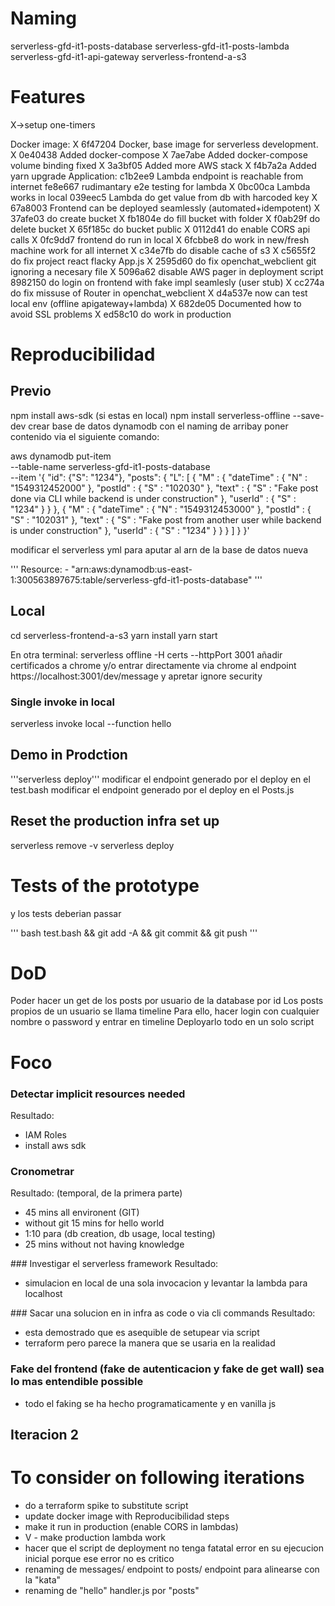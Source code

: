 

Naming
========

serverless-gfd-it1-posts-database
serverless-gfd-it1-posts-lambda
serverless-gfd-it1-api-gateway
serverless-frontend-a-s3



Features
=========

X->setup one-timers

  Docker image:
X 6f47204 Docker, base image for serverless development. 
X 0e40438 Added docker-compose 
X 7ae7abe Added docker-compose volume binding fixed
X 3a3bf05 Added more AWS stack
X f4b7a2a Added yarn upgrade
  Application:
  c1b2ee9 Lambda endpoint is reachable from internet
  fe8e667 rudimantary e2e testing for lambda 
X 0bc00ca Lambda works in local
  039eec5 Lambda do get value from db with harcoded key
X  67a8003 Frontend can be deployed seamlessly (automated+idempotent)
X  37afe03 do create bucket 
X  fb1804e do fill bucket with folder
X  f0ab29f do delete bucket
X  65f185c do bucket public
X  0112d41 do enable CORS api calls
X  0fc9dd7 frontend do run in local
X  6fcbbe8 do work in new/fresh machine work for all internet
X  c34e7fb do disable cache of s3
X  c5655f2 do fix project react flacky App.js
X  2595d60 do fix openchat_webclient git ignoring a necesary file
X  5096a62 disable AWS pager in deployment script
   8982150 do login on frontend with fake impl seamlesly (user stub)
X  cc274a do fix missuse of Router in openchat_webclient 
X d4a537e now can test local env (offline apigateway+lambda)
X 682de05 Documented how to avoid SSL problems
X ed58c10 do work in production 

Reproducibilidad
================
## Previo
npm install aws-sdk (si estas en local)
npm install serverless-offline --save-dev
crear base de datos dynamodb con el naming de arribay poner contenido via el siguiente comando:

aws dynamodb put-item \
    --table-name serverless-gfd-it1-posts-database \
    --item '{
      "id": {"S": "1234"}, "posts": { "L": [    { "M" : {        "dateTime" : { "N" : "1549312452000" },        "postId" : { "S" : "102030" },        "text" : { "S" : "Fake post done via CLI while backend is under construction" },        "userId" : { "S" : "1234" }      }    },    { "M" : {        "dateTime" : { "N" : "1549312453000" },        "postId" : { "S" : "102031" },        "text" : { "S" : "Fake post from another user while backend is under construction" },        "userId" : { "S" : "1234" }      }    }  ] }
    }'

modificar el serverless yml para aputar al arn de la base de datos nueva

'''
      Resource:
        - "arn:aws:dynamodb:us-east-1:300563897675:table/serverless-gfd-it1-posts-database"
'''	

## Local

cd serverless-frontend-a-s3
yarn install
yarn start

En otra terminal:
serverless offline -H certs  --httpPort 3001
añadir certificados a chrome y/o entrar directamente via chrome al endpoint  https://localhost:3001/dev/message y apretar ignore security

### Single invoke in local

serverless invoke local --function hello 

## Demo in Prodction

'''serverless deploy'''
modificar el endpoint generado por el deploy en el test.bash
modificar el endpoint generado por el deploy en el Posts.js

## Reset the production infra set up 
serverless remove -v
serverless deploy

Tests of the prototype
=======================
y los tests deberian passar 

'''
bash test.bash && git add -A && git commit && git push
'''

DoD
===
Poder hacer un get de los posts por usuario de la database por id 
Los posts propios de un usuario se llama timeline
Para ello, hacer login con cualquier nombre o password y entrar en timeline
Deployarlo todo en un solo script

Foco
=====
### Detectar implicit resources needed
Resultado:
- IAM Roles
- install aws sdk

### Cronometrar
Resultado: (temporal, de la primera parte)
- 45 mins all environent (GIT) 
- without git 15 mins for hello world
- 1:10 para (db creation, db usage, local testing)
- 25 mins without not having knowledge

### Investigar el serverless framework
Resultado:
- simulacion en local de una sola invocacion y levantar la lambda para localhost 

### Sacar una solucion en in infra as code o via cli commands
Resultado:
- esta demostrado que es asequible de setupear via script 
- terraform pero parece la manera que se usaria en la realidad

### Fake del frontend (fake de autenticacion y fake de get wall) sea lo mas entendible possible 
- todo el faking se ha hecho programaticamente y en vanilla js


## Iteracion 2
To consider on following iterations
==================================
- do a terraform spike to substitute script
- update docker image with Reproducibilidad steps
- make it run in production (enable CORS in lambdas)
- V - make production lambda work
- hacer que el script de deployment no tenga fatatal error en su ejecucion inicial porque ese error no es critico
- renaming de messages/ endpoint to posts/ endpoint para alinearse con la "kata"
- renaming de "hello" handler.js por "posts"






